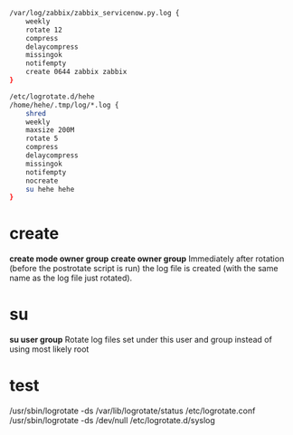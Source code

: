 
```sh
/var/log/zabbix/zabbix_servicenow.py.log {
    weekly
    rotate 12
    compress
    delaycompress
    missingok
    notifempty
    create 0644 zabbix zabbix
}

/etc/logrotate.d/hehe
/home/hehe/.tmp/log/*.log {
	shred
	weekly
	maxsize 200M
	rotate 5
	compress
	delaycompress
	missingok
	notifempty
	nocreate
	su hehe hehe
}
```

# create
**create mode owner group**
**create      owner group**
Immediately after rotation (before the postrotate script is run) the log file is created (with the same name as the log file just rotated).

# su
**su user group**
Rotate  log  files  set under this user and group instead of using most likely root

# test
/usr/sbin/logrotate -ds /var/lib/logrotate/status /etc/logrotate.conf
/usr/sbin/logrotate -ds /dev/null /etc/logrotate.d/syslog
